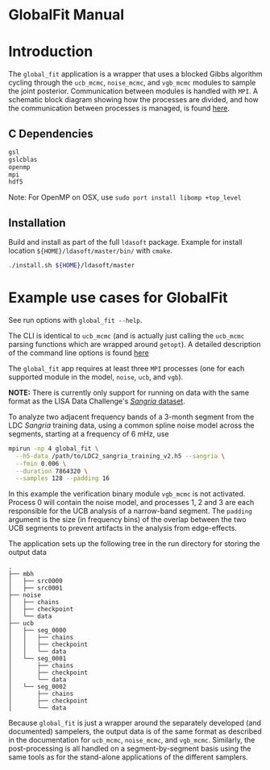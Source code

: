 # GlobalFit Manual

<a name="intro"></a>
# Introduction

The `global_fit` application is a wrapper that uses a blocked Gibbs algorithm cycling through the `ucb_mcmc`, `noise_mcmc`, and `vgb_mcmc` modules to sample the joint posterior. 
Communication between modules is handled with `MPI`. 
A schematic block diagram showing how the processes are divided, and how the communication between processes is managed, is found [here](https://app.diagrams.net/#Htlittenberg%2Fldasoft%2Fmaster%2FGlobalFit.drawio).

<a name="dependencies"></a>
## C Dependencies
```bash
gsl
gslcblas
openmp
mpi
hdf5
```
Note: For OpenMP on OSX, use `sudo port install libomp +top_level`

<a name="installation"></a>
## Installation
Build and install as part of the full `ldasoft` package.  Example for install location `${HOME}/ldasoft/master/bin/` with `cmake`.
```bash
./install.sh ${HOME}/ldasoft/master
```

<a name="examples"></a>
# Example use cases for GlobalFit
See run options with `global_fit --help`.  

The CLI is identical to `ucb_mcmc` (and is actually just calling the `ucb_mcmc` parsing functions which are wrapped around `getopt`). 
A detailed description of the command line options is found [here](../ucb/doc/running.md)

The `global_fit` app requires at least three `MPI` processes (one for each supported module in the model, `noise`, `ucb`, and `vgb`).

**NOTE:** There is currently only support for running on data with the same format as the LISA Data Challenge's [*Sangria* dataset](https://lisa-ldc.lal.in2p3.fr/challenge2).

To analyze two adjacent frequency bands of a 3-month segment from the LDC *Sangria* training data, using a common spline noise model across the segments, starting at a frequency of 6 mHz, use
```bash
mpirun -np 4 global_fit \
  --h5-data /path/to/LDC2_sangria_training_v2.h5 --sangria \
  --fmin 0.006 \
  --duration 7864320 \
  --samples 128 --padding 16
```
In this example the verification binary module `vgb_mcmc` is not activated. Process 0 will contain the noise model, and processes 1, 2 and 3 are each responsible for the UCB analysis of a narrow-band segment.
The `padding` argument is the size (in frequency bins) of the overlap between the two UCB segments to prevent artifacts in the analysis from edge-effects.

The application sets up the following tree in the run directory for storing the output data
```
.
├── mbh
│   ├── src0000
│   ├── src0001
├── noise
│   ├── chains
│   ├── checkpoint
│   └── data
├── ucb
│   ├── seg_0000
│   │   ├── chains
│   │   ├── checkpoint
│   │   └── data
│   └── seg_0001
│       ├── chains
│       ├── checkpoint
│       └── data
│   └── seg_0002
│       ├── chains
│       ├── checkpoint
│       └── data
```

Because `global_fit` is just a wrapper around the separately developed (and documented) sampelers, the output data is of the same format as described in the documentation for `ucb_mcmc`, `noise_mcmc`, and `vgb_mcmc`.
Similarly, the post-processing is all handled on a segment-by-segment basis using the same tools as for the stand-alone applications of the different samplers.
